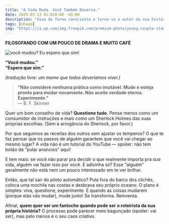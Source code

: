 ```yaml
---
title: "A Vida Muda. Você Também Deveria."
date: 2025-03-13 01:018:00 -03:00
description: "Viva de forma consciente e torne-se o autor da sua história. O mundo não precisa de mais fantoches!"
tags: [ohayo]
img: "https://i1.wp.com/img.freepik.com/premium-photo/young-couple-standing-against-pink-background_1048944-12628846.jpg?resize=600,338"
---
```


 **FILOSOFANDO COM UM POUCO DE DRAMA E MUITO CAFÉ**

![você mudou? Eu espero que sim!](https://i1.wp.com/img.freepik.com/premium-photo/young-couple-standing-against-pink-background_1048944-12628846.jpg?resize=600,338)

**“Você mudou.”**  
**“Espero que sim.”**

*(tradução livre: um meme que todos deveríamos viver.)*

> **“Não considere nenhuma prática como imutável. Mude e esteja pronto para mudar novamente. Não aceite verdade eterna. Experimente.”**  
— B. F. Skinner

Quer um bom conselho de vida? **Questione tudo.** Pense menos como um consumidor de instruções e mais como um Sherlock Holmes das suas próprias escolhas. (Sem a arrogância do Sherlock, por favor.)

Por que seguimos as receitas dos outros sem ajustar os temperos? O que te faz pensar que os passos de alguém garantem que você vai chegar ao mesmo lugar? A vida não é um tutorial do YouTube — spoiler: não tem botão de “pular anúncios” aqui!

E tem mais: se você não parar pra decidir o que realmente importa pra *sua* vida, alguém vai fazer isso por você. E adivinha só? Esse “alguém” geralmente não está nem um pouco interessado em te ver brilhar.

Então, que tal sair do piloto automático? Pula fora do barco dos clichês, coloca uma mochila nas costas e desbrava seu próprio oceano. O plano é simples: viva, questione, experimente. E quando as coisas mudarem (porque elas vão mudar), mude junto! Se transforma. Reinventa.

Afinal, **quem quer ser um fantoche quando pode ser o roteirista da sua própria história?** O processo pode parecer meio bagunçado (spoiler: vai ser), mas pelo menos é o *seu* caos criativo.
